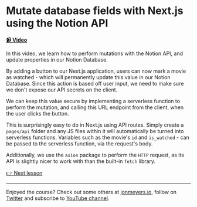 # Mutate database fields with Next.js using the Notion API

**[📹 Video](https://egghead.io/lessons/next-js-mutate-database-fields-with-next-js-using-the-notion-api)**

In this video, we learn how to perform mutations with the Notion API, and update properties in our Notion Database.

By adding a button to our Next.js application, users can now mark a movie as watched - which will permanently update this value in our Notion Database. Since this action is based off user input, we need to make sure we don't expose our API secrets on the client.

We can keep this value secure by implementing a serverless function to perform the mutation, and calling this URL endpoint from the client, when the user clicks the button.

This is surprisingly easy to do in Next.js using API routes. Simply create a `pages/api` folder and any JS files within it will automatically be turned into serverless functions. Variables such as the movie's `id` and `is_watched` - can be passed to the serverless function, via the request's body.

Additionally, we use the `axios` package to perform the `HTTP` request, as its API is slightly nicer to work with than the built-in `fetch` library.

[👉 Next lesson](/08-incremental-static-regeneration)

---

Enjoyed the course? Check out some others at [jonmeyers.io](https://jonmeyers.io/courses), follow on [Twitter](https://twitter.com/_dijonmusters) and subscribe to [YouTube channel](https://www.youtube.com/channel/UCPitAIwktfCfcMR4kDWebDQ).
